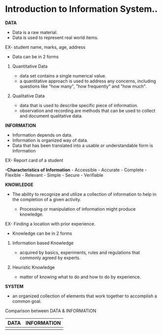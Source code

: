 
# Introduction to Information System..


**DATA**

- Data is a raw material.
- Data is used to represent real world items.
 
 EX- student name, marks, age, address

 - Data can be in 2 forms
 
 1. Quantitative Data
	 - data set contains a single numerical value.
	 - a quantitative approach  is used to address any concerns, including questions like "how many", "how frequently" and "how much".
 
 2. Qualitative Data
	 - data that is used to describe specific piece of information.
	 - observation and recording are methods that can be used to collect and document qualitative data.


**INFORMATION**

- Information depends on data. 
- Information  is organized way of data.
- Data that has been translated into a usable or understandable form is Information

EX- Report card of a student 

**-Characteristics of Information**
	- Accessible
	- Accurate
	- Complete
	- Flexible
	- Relevant
	- Simple
	- Secure
	- Verifiable


**KNOWLEDGE**

- The ability to recognize and utilize a collection of information to help in the completion of a given activity.
 
	 - Processing or manipulation of information might produce knowledge.

EX- Finding a location with prior experience.

- Knowledge can be in 2 forms

1. Information based Knowledge
	- acquired by basics, experiments, rules and regulations that commonly agreed by experts.

2. Heuristic Knowledge 
	- matter of knowing what to do and how to do by experience. 



**SYSTEM**

- an organized collection of elements that work together to accomplish a common goal.


Comparison between DATA & INFORMATION

| **DATA** | **INFORMATION** | 
| ---- | ----------- |
|      |             |

